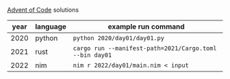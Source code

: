 [Advent of Code](https://adventofcode.com/) solutions

| year | language | example run command                                     |
| ---- | -------- | ------------------------------------------------------- |
| 2020 | python   | `python 2020/day01/day01.py`                            |
| 2021 | rust     | `cargo run --manifest-path=2021/Cargo.toml --bin day01` |
| 2022 | nim      | `nim r 2022/day01/main.nim < input`                     |
